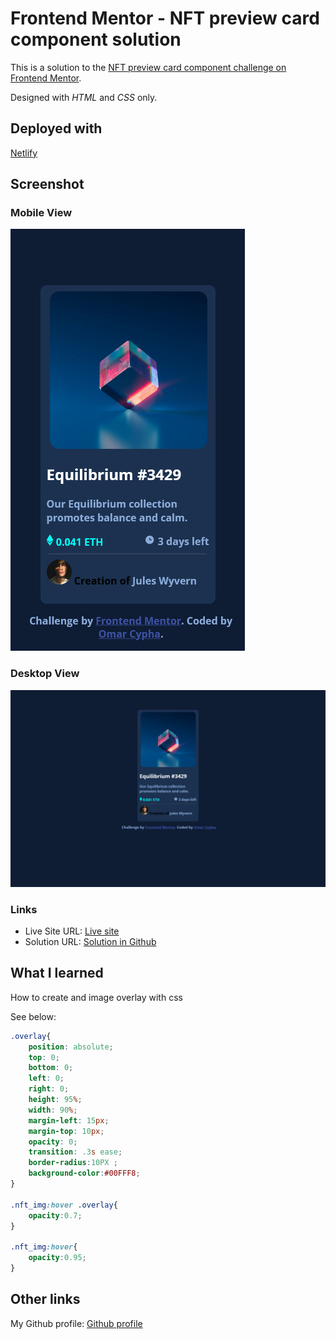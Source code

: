 # Frontend Mentor - NFT preview card component solution

This is a solution to the [NFT preview card component challenge on Frontend Mentor](https://www.frontendmentor.io/challenges/nft-preview-card-component-SbdUL_w0U).

Designed with _HTML_ and _CSS_ only.

## Deployed with 
 [Netlify](https://www.netlify.com/)


## Screenshot

### Mobile View

![Mobile View](./design/Screenshot-Mobile_Preview.png)

### Desktop View
![Desktop View](./design/Screenshot-Desktop_Preview.png)

### Links

- Live Site URL: [Live site](https://nftcypha.netlify.app/)
- Solution URL: [Solution in Github](https://github.com/OmarCypha700/NFT-preview-component)


## What I learned

How to create and image overlay with css

See below:

```css
.overlay{
    position: absolute;
    top: 0;
    bottom: 0;
    left: 0;
    right: 0;
    height: 95%;
    width: 90%;
    margin-left: 15px;
    margin-top: 10px;
    opacity: 0;
    transition: .3s ease;
    border-radius:10PX ;
    background-color:#00FFF8;
}

.nft_img:hover .overlay{
    opacity:0.7;
}

.nft_img:hover{
    opacity:0.95;
}
```

## Other links
My Github profile: [Github profile]()


